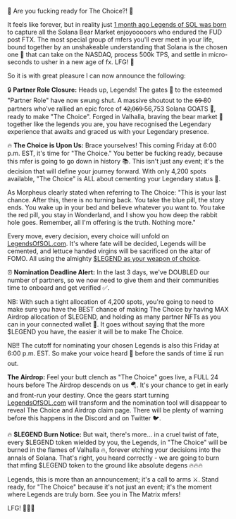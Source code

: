🚀 Are you fucking ready for The Choice?! 🚀

It feels like forever, but in reality just [1 month ago Legends of SOL was born](https://x.com/Legends_of_SOL/status/1742656243842355493?s=20) to capture all the Solana Bear Market enjoyooooors who endured the FUD post FTX. The most special group of mfers you'll ever meet in your life, bound together by an unshakeable understanding that Solana is the chosen one 🌟 that can take on the NASDAQ, process 500k TPS, and settle in micro-seconds to usher in a new age of fx. LFG! 🚀

So it is with great pleasure I can now announce the following:

🔒 **Partner Role Closure:**
Heads up, Legends! The gates 🚪 to the esteemed "Partner Role" have now swung shut. A massive shoutout to the 6̶9̶ 80 partners who've rallied an epic force of 4̶2̶,0̶6̶9̶ 56,753 Solana GOATS 🐐, ready to make "The Choice". Forged in Valhalla, braving the bear market 🐻 together like the legends you are, you have recognised the Legendary experience that awaits and graced us with your Legendary presence.

🔥 **The Choice is Upon Us:**
Brace yourselves! This coming Friday at 6:00 p.m. EST, it's time for "The Choice." You better be fucking ready, because this mfer is going to go down in history 📚. This isn't just any event; it's the decision that will define your journey forward. With only 4,200 spots available, "The Choice" is ALL about cementing your Legendary status 🌟.

As Morpheus clearly stated when referring to The Choice: "This is your last chance. After this, there is no turning back. You take the blue pill, the story ends. You wake up in your bed and believe whatever you want to. You take the red pill, you stay in Wonderland, and I show you how deep the rabbit hole goes. Remember, all I'm offering is the truth. Nothing more."

Every move, every decision, every choice will unfold on [LegendsOfSOL.com](https://LegendsOfSOL.com). It's where fate will be decided, Legends will be cemented, and lettuce handed virgins will be sacrificed on the altar of FOMO. All using the almighty [$LEGEND as your weapon of choice](https://birdeye.so/token/LGNDeXXXaDDeRerwwHfUtPBNz5s6vrn1NMSt9hdaCwx?chain=solana&tab=markets).

⏰ **Nomination Deadline Alert:**
In the last 3 days, we've DOUBLED our number of partners, so we now need to give them and their communities time to onboard and get verified ✅.

NB: With such a tight allocation of 4,200 spots, you're going to need to make sure you have the BEST chance of making The Choice by having MAX Airdrop allocation of $LEGEND, and holding as many partner NFTs as you can in your connected wallet 🏦. It goes without saying that the more $LEGEND you have, the easier it will be to make The Choice.

NB!! The cutoff for nominating your chosen Legends is also this Friday at 6:00 p.m. EST. So make your voice heard 📣 before the sands of time ⏳ run out.

**The Airdrop:**
Feel your butt clench as "The Choice" goes live, a FULL 24 hours before The Airdrop descends on us 🪂. It's your chance to get in early and front-run your destiny. Once the gears start turning [LegendsOfSOL.com](https://LegendsOfSOL.com) will transform and the nomination tool will disappear to reveal The Choice and Airdrop claim page. There will be plenty of warning before this happens in the Discord and on Twitter 🐦.

🔥 **$LEGEND Burn Notice:**
But wait, there's more... in a cruel twist of fate, every $LEGEND token wielded by you, the Legends, in "The Choice" will be burned in the flames of Valhalla 🔥, forever etching your decisions into the annals of Solana. That's right, you heard correctly - we are going to burn that mfing $LEGEND token to the ground like absolute degens 🔥🔥🔥

Legends, this is more than an announcement; it's a call to arms ⚔️. Stand ready, for "The Choice" because it's not just an event; it's the moment where Legends are truly born. See you in The Matrix mfers!

LFG! 🚀🚀🚀